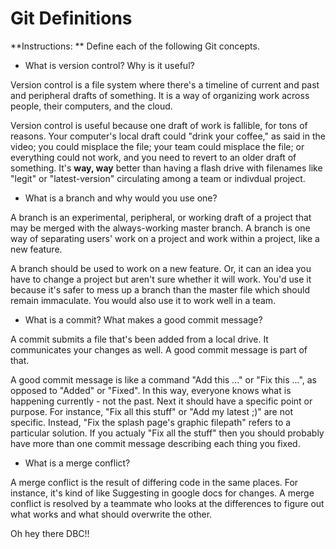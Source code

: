# Git Definitions

**Instructions: ** Define each of the following Git concepts.

* What is version control?  Why is it useful?

Version control is a file system where there's a timeline of current and past and peripheral drafts of something. It is a way of organizing work across people, their computers, and the cloud. 

Version control is useful because one draft of work is fallible, for tons of reasons. Your computer's local draft could "drink your coffee," as said in the video; you could misplace the file; your team could misplace the file; or everything could not work, and you need to revert to an older draft of something. It's **way, way** better than having a flash drive with filenames like "legit" or "latest-version" circulating among a team or indivdual project. 

* What is a branch and why would you use one?

A branch is an experimental, peripheral, or working draft of a project that may be merged with the always-working master branch. A branch is one way of separating users' work on a project and work within a project, like a new feature. 

A branch should be used to work on a new feature. Or, it can an idea you have to change a project but aren't sure whether it will work. You'd use it because it's safer to mess up a branch than the master file which should remain immaculate. You would also use it to work well in a team. 

* What is a commit? What makes a good commit message?

A commit submits a file that's been added from a local drive. It communicates your changes as well. A good commit message is part of that. 

A good commit message is like a command "Add this ..." or "Fix this ...", as opposed to "Added" or "Fixed". In this way, everyone knows what is happening currently - not the past. Next it should have a specific point or purpose. For instance, "Fix all this stuff" or "Add my latest ;)" are not specific. Instead, "Fix the splash page's graphic filepath" refers to a particular solution. If you actualy "Fix all the stuff" then you should probably have more than one commit message describing each thing you fixed. 

* What is a merge conflict?

A merge conflict is the result of differing code in the same places. For instance, it's kind of like Suggesting in google docs for changes. A merge conflict is resolved by a teammate who looks at the differences to figure out what works and what should overwrite the other. 


Oh hey there DBC!! 
